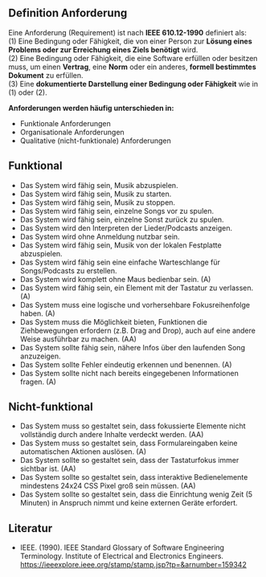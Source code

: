 ## Definition Anforderung
Eine Anforderung (Requirement) ist nach **IEEE 610.12-1990** definiert als: <br>
(1) Eine Bedingung oder Fähigkeit, die von einer Person zur **Lösung eines Problems oder zur Erreichung eines Ziels benötigt** wird. <br>
(2) Eine Bedingung oder Fähigkeit, die eine Software erfüllen oder besitzen muss, um einen **Vertrag**, eine **Norm** oder ein anderes, **formell bestimmtes Dokument** zu erfüllen. <br>
(3) Eine **dokumentierte Darstellung einer Bedingung oder Fähigkeit** wie in (1) oder (2).

**Anforderungen werden häufig unterschieden in:**
- Funktionale Anforderungen
- Organisationale Anforderungen
- Qualitative (nicht-funktionale) Anforderungen

## Funktional 
- Das System wird fähig sein, Musik abzuspielen. 
- Das System wird fähig sein, Musik zu starten.
- Das System wird fähig sein, Musik zu stoppen. 
- Das System wird fähig sein, einzelne Songs vor zu spulen.
- Das System wird fähig sein, einzelne Sonst zurück zu spulen.
- Das System wird den Interpreten der Lieder/Podcasts anzeigen.
- Das System wird ohne Anmeldung nutzbar sein.
- Das System wird fähig sein, Musik von der lokalen Festplatte abzuspielen.
- Das System wird fähig sein eine einfache Warteschlange für Songs/Podcasts zu erstellen.
- Das System wird komplett ohne Maus bedienbar sein. (A)
- Das System wird fähig sein, ein Element mit der Tastatur zu verlassen. (A)
- Das System muss eine logische und vorhersehbare Fokusreihenfolge haben. (A)
- Das System muss die Möglichkeit bieten, Funktionen die Ziehbewegungen erfordern (z.B. Drag and Drop), auch auf eine andere Weise ausführbar zu machen. (AA)
- Das System sollte fähig sein, nähere Infos über den laufenden Song anzuzeigen.
- Das System sollte Fehler eindeutig erkennen und benennen. (A)
- Das System sollte nicht nach bereits eingegebenen Informationen fragen. (A)


## Nicht-funktional
- Das System muss so gestaltet sein, dass fokussierte Elemente nicht vollständig durch andere Inhalte verdeckt werden. (AA)
- Das System muss so gestaltet sein, dass Formulareingaben keine automatischen Aktionen auslösen. (A)
- Das System sollte so gestaltet sein, dass der Tastaturfokus immer sichtbar ist. (AA)
- Das System sollte so gestaltet sein, dass interaktive Bedienelemente mindestens 24x24 CSS Pixel groß sein müssen. (AA)
- Das System sollte so gestaltet sein, dass die Einrichtung wenig Zeit (5 Minuten) in Anspruch nimmt und keine externen Geräte erfordert.


## Literatur 
- IEEE. (1990). IEEE Standard Glossary of Software Engineering Terminology. Institute of Electrical and Electronics Engineers. https://ieeexplore.ieee.org/stamp/stamp.jsp?tp=&arnumber=159342
